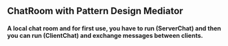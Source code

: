 ## ChatRoom with Pattern Design Mediator


#### A local chat room and for first use, you have to run (ServerChat) and then you can run (ClientChat) and exchange messages between clients.